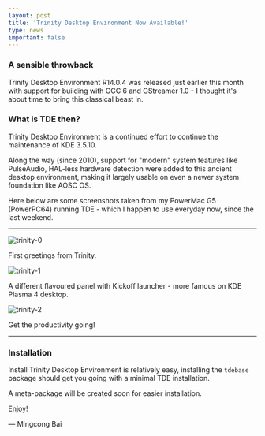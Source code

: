 ```yaml
---
layout: post
title: 'Trinity Desktop Environment Now Available!'
type: news
important: false
---
```


### A sensible throwback

Trinity Desktop Environment R14.0.4 was released just earlier this month with support for building with GCC 6 and GStreamer 1.0 - I thought it's about time to bring this classical beast in.

### What is TDE then?

Trinity Desktop Environment is a continued effort to continue the maintenance of KDE 3.5.10.

Along the way (since 2010), support for "modern" system features like PulseAudio, HAL-less hardware detection were added to this ancient desktop environment, making it largely usable on even a newer system foundation like AOSC OS.

Here below are some screenshots taken from my PowerMac G5 (PowerPC64) running TDE - which I happen to use everyday now, since the last weekend.

-----------------

![trinity-0](/assets/i/news/trinity-14.0.4-0.jpg)

First greetings from Trinity.

![trinity-1](/assets/i/news/trinity-14.0.4-1.jpg)

A different flavoured panel with Kickoff launcher - more famous on KDE Plasma 4 desktop.

![trinity-2](/assets/i/news/trinity-14.0.4-2.jpg)

Get the productivity going!

-----------------

### Installation

Install Trinity Desktop Environment is relatively easy, installing the `tdebase` package should get you going with a minimal TDE installation.

A meta-package will be created soon for easier installation.

Enjoy!

— Mingcong Bai